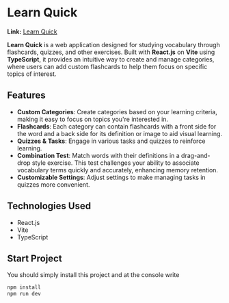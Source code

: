 # Learn Quick

**Link:** [Learn Quick](https://learn-quick-mu.vercel.app/)

**Learn Quick** is a web application designed for studying vocabulary through flashcards, quizzes, and other exercises. Built with **React.js** on **Vite** using **TypeScript**, it provides an intuitive way to create and manage categories, where users can add custom flashcards to help them focus on specific topics of interest.

## Features

-  **Custom Categories**: Create categories based on your learning criteria, making it easy to focus on topics you're interested in.
-  **Flashcards**: Each category can contain flashcards with a front side for the word and a back side for its definition or image to aid visual learning.
-  **Quizzes & Tasks**: Engage in various tasks and quizzes to reinforce learning.
-  **Combination Test**: Match words with their definitions in a drag-and-drop style exercise. This test challenges your ability to associate vocabulary terms quickly and accurately, enhancing memory retention.
-  **Customizable Settings**: Adjust settings to make managing tasks in quizzes more convenient.

## Technologies Used

-  React.js
-  Vite
-  TypeScript

## Start Project

You should simply install this project and at the console write

```bash
npm install
npm run dev
```
